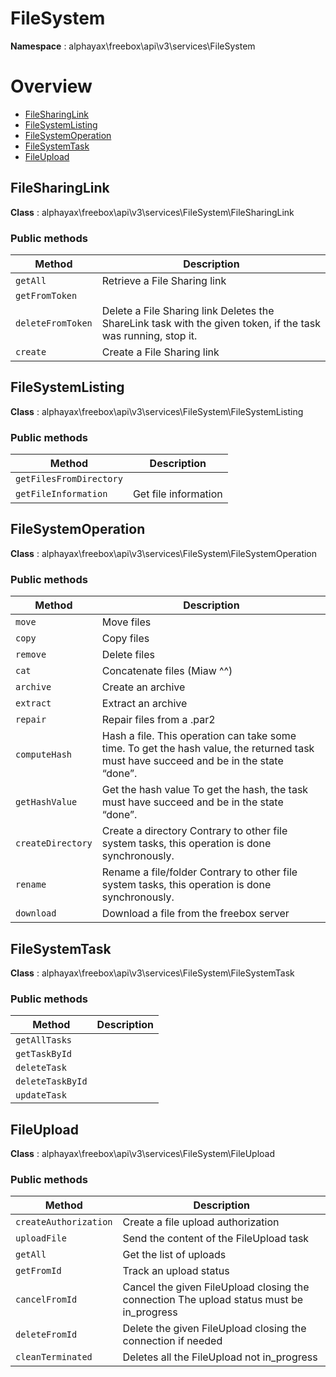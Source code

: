 # FileSystem

**Namespace**  : alphayax\freebox\api\v3\services\FileSystem

# Overview

- [FileSharingLink](FileSystem.md#FileSharingLink)
- [FileSystemListing](FileSystem.md#FileSystemListing)
- [FileSystemOperation](FileSystem.md#FileSystemOperation)
- [FileSystemTask](FileSystem.md#FileSystemTask)
- [FileUpload](FileSystem.md#FileUpload)


<a name="FileSharingLink"></a>
## FileSharingLink

**Class**  : alphayax\freebox\api\v3\services\FileSystem\FileSharingLink

### Public methods

| Method | Description |
|---|---|
| `getAll` | Retrieve a File Sharing link | 
| `getFromToken` |  | 
| `deleteFromToken` | Delete a File Sharing link Deletes the ShareLink task with the given token, if the task was running, stop it. | 
| `create` | Create a File Sharing link | 

<a name="FileSystemListing"></a>
## FileSystemListing

**Class**  : alphayax\freebox\api\v3\services\FileSystem\FileSystemListing

### Public methods

| Method | Description |
|---|---|
| `getFilesFromDirectory` |  | 
| `getFileInformation` | Get file information | 

<a name="FileSystemOperation"></a>
## FileSystemOperation

**Class**  : alphayax\freebox\api\v3\services\FileSystem\FileSystemOperation

### Public methods

| Method | Description |
|---|---|
| `move` | Move files | 
| `copy` | Copy files | 
| `remove` | Delete files | 
| `cat` | Concatenate files (Miaw ^^) | 
| `archive` | Create an archive | 
| `extract` | Extract an archive | 
| `repair` | Repair files from a .par2 | 
| `computeHash` | Hash a file. This operation can take some time. To get the hash value, the returned task must have succeed and be in the state “done”. | 
| `getHashValue` | Get the hash value To get the hash, the task must have succeed and be in the state “done”. | 
| `createDirectory` | Create a directory Contrary to other file system tasks, this operation is done synchronously. | 
| `rename` | Rename a file/folder Contrary to other file system tasks, this operation is done synchronously. | 
| `download` | Download a file from the freebox server | 

<a name="FileSystemTask"></a>
## FileSystemTask

**Class**  : alphayax\freebox\api\v3\services\FileSystem\FileSystemTask

### Public methods

| Method | Description |
|---|---|
| `getAllTasks` |  | 
| `getTaskById` |  | 
| `deleteTask` |  | 
| `deleteTaskById` |  | 
| `updateTask` |  | 

<a name="FileUpload"></a>
## FileUpload

**Class**  : alphayax\freebox\api\v3\services\FileSystem\FileUpload

### Public methods

| Method | Description |
|---|---|
| `createAuthorization` | Create a file upload authorization | 
| `uploadFile` | Send the content of the FileUpload task | 
| `getAll` | Get the list of uploads | 
| `getFromId` | Track an upload status | 
| `cancelFromId` | Cancel the given FileUpload closing the connection The upload status must be in_progress | 
| `deleteFromId` | Delete the given FileUpload closing the connection if needed | 
| `cleanTerminated` | Deletes all the FileUpload not in_progress | 
